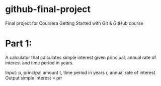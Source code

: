 # github-final-project
Final project for Coursera Getting Started with Git &amp; GitHub course

# Part 1:
A calculator that calculates simple interest given principal, annual rate of interest and time period in years.

Input:
   p, principal amount
   t, time period in years
   r, annual rate of interest
Output
   simple interest = p*t*r
